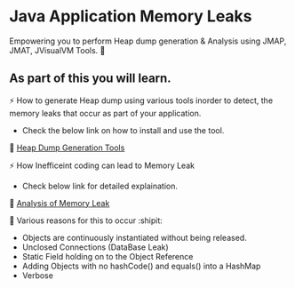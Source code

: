 # Java Application Memory Leaks

Empowering you to perform Heap dump generation & Analysis using JMAP, JMAT, JVisualVM Tools. :100:

## As part of this you will learn. 

:zap: How to generate Heap dump using various tools inorder to detect, the memory leaks that occur as part of your application.
- Check the below link on how to install and use the tool.

:link: [Heap Dump Generation Tools](https://www.linkedin.com/pulse/heap-dump-generation-analysis-using-jmap-jmat-tools-vanchireddy/)

:zap: How Inefficeint coding can lead to Memory Leak 
- Check below link for detailed explaination.

:link: [Analysis of Memory Leak](https://www.linkedin.com/pulse/analysis-memory-leak-java-applications-via-heapdump-vanchireddy/)

:no_entry_sign: Various reasons for this to occur :shipit:
- Objects are continuously instantiated without being released.
- Unclosed Connections (DataBase Leak)
- Static Field holding on to the Object Reference
- Adding Objects with no hashCode() and equals() into a HashMap
- Verbose
